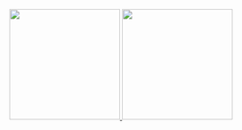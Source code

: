 <div align="center">
  <a href="https://github.com/RodrigoSKohl">
  <img height="200em" src="https://github-readme-stats.vercel.app/api?username=RodrigoSKohl&show_icons=true&theme=dark&include_all_commits=true&count_private=true"/>
  <img height="200em" src="https://github-readme-stats.vercel.app/api/top-langs/?username=RodrigoSKohl&layout=compact&langs_count=7&theme=dark"/>
</div>




<!--
**RodrigoSKohl/RodrigoSKohl** is a ✨ _special_ ✨ repository because its `README.md` (this file) appears on your GitHub profile.

Here are some ideas to get you started:

- 🔭 I’m currently working on ...
- 🌱 I’m currently learning ...
- 👯 I’m looking to collaborate on ...
- 🤔 I’m looking for help with ...
- 💬 Ask me about ...
- 📫 How to reach me: ...
- 😄 Pronouns: ...
- ⚡ Fun fact: ...
-->
